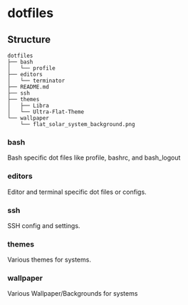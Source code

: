 # dotfiles
## Structure
```
dotfiles
├── bash
│   └── profile
├── editors
│   └── terminator
├── README.md
├── ssh
├── themes
│   ├── Libra
│   └── Ultra-Flat-Theme
└── wallpaper
    └── flat_solar_system_background.png
```
### bash
Bash specific dot files like profile, bashrc, and bash_logout

### editors
Editor and terminal specific dot files or configs.

### ssh
SSH config and settings.

### themes
Various themes for systems.

### wallpaper
Various Wallpaper/Backgrounds for systems

